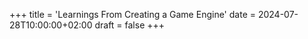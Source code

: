 +++
title = 'Learnings From Creating a Game Engine'
date = 2024-07-28T10:00:00+02:00
draft = false
+++

